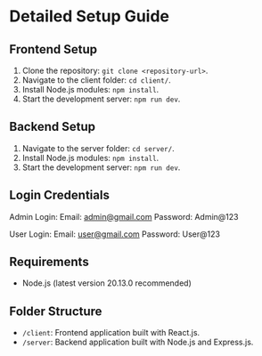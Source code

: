 # Detailed Setup Guide

## Frontend Setup

1. Clone the repository: `git clone <repository-url>`.
2. Navigate to the client folder: `cd client/`.
3. Install Node.js modules: `npm install`.
4. Start the development server: `npm run dev`.

## Backend Setup

1. Navigate to the server folder: `cd server/`.
2. Install Node.js modules: `npm install`.
3. Start the development server: `npm run dev`.

## Login Credentials

Admin Login:
Email: admin@gmail.com
Password: Admin@123

User Login:
Email: user@gmail.com
Password: User@123

## Requirements

- Node.js (latest version 20.13.0 recommended)

## Folder Structure

- `/client`: Frontend application built with React.js.
- `/server`: Backend application built with Node.js and Express.js.
